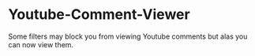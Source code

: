 # Youtube-Comment-Viewer
Some filters may block you from viewing Youtube comments but alas you can now view them. 
